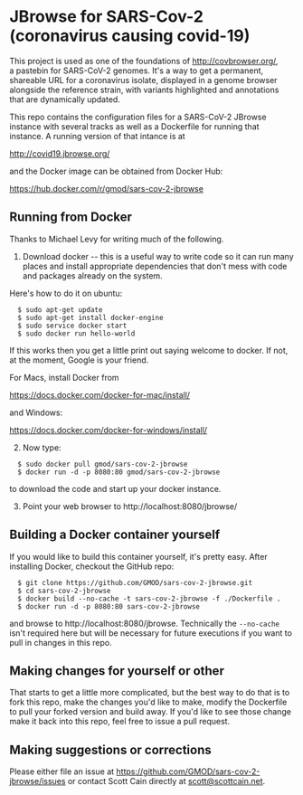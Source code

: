 # JBrowse for SARS-Cov-2 (coronavirus causing covid-19)

This project is used as one of the foundations of http://covbrowser.org/,  
a pastebin for SARS-CoV-2 genomes. It's a way to get a permanent, shareable
URL for a coronavirus isolate, displayed in a genome browser alongside the
reference strain, with variants highlighted and annotations that are
dynamically updated.

This repo contains the configuration files for a SARS-CoV-2 JBrowse instance
with several tracks as well as a Dockerfile for running that instance. A 
running version of that intance is at

  http://covid19.jbrowse.org/

and the Docker image can be obtained from Docker Hub:

  https://hub.docker.com/r/gmod/sars-cov-2-jbrowse

## Running from Docker

Thanks to Michael Levy for writing much of the following.

1) Download docker -- this is a useful way to write code so it can run many places and install appropriate dependencies that don't mess with code and packages already on the system.

Here's how to do it on ubuntu:
```
  $ sudo apt-get update
  $ sudo apt-get install docker-engine
  $ sudo service docker start
  $ sudo docker run hello-world
```
If this works then you get a little print out saying welcome to docker. If not, at the moment, Google is your friend.

For Macs, install Docker from 

  https://docs.docker.com/docker-for-mac/install/

and Windows:

  https://docs.docker.com/docker-for-windows/install/

2) Now type:
```
  $ sudo docker pull gmod/sars-cov-2-jbrowse
  $ docker run -d -p 8080:80 gmod/sars-cov-2-jbrowse
```
to download the code and start up your docker instance.

3) Point your web browser to http://localhost:8080/jbrowse/ 

## Building a Docker container yourself

If you would like to build this container yourself, it's pretty easy.
After installing Docker, checkout the GitHub repo:
```
  $ git clone https://github.com/GMOD/sars-cov-2-jbrowse.git
  $ cd sars-cov-2-jbrowse
  $ docker build --no-cache -t sars-cov-2-jbrowse -f ./Dockerfile .
  $ docker run -d -p 8080:80 sars-cov-2-jbrowse
```
and browse to http://localhost:8080/jbrowse.  Technically the `--no-cache` 
isn't required here but will be necessary for future executions if
you want to pull in changes in this repo.

## Making changes for yourself or other

That starts to get a little more complicated, but the best way to do that
is to fork this repo, make the changes you'd like to make, modify the
Dockerfile to pull your forked version and build away. If you'd like to see
those change make it back into this repo, feel free to issue a pull request.

## Making suggestions or corrections

Please either file an issue at https://github.com/GMOD/sars-cov-2-jbrowse/issues or contact Scott Cain directly at scott@scottcain.net.
